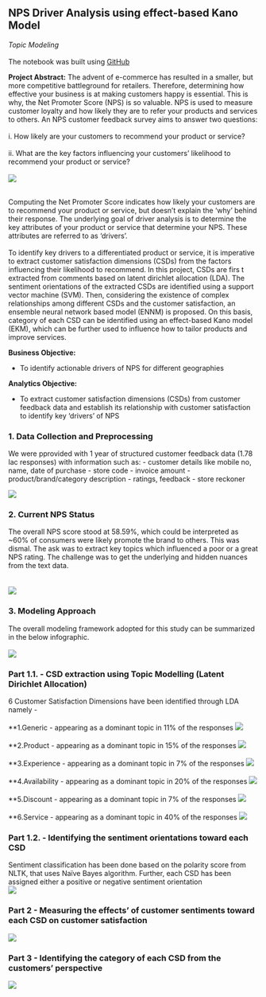 ## NPS Driver Analysis using effect-based Kano Model 
*Topic Modeling*
<br><br>
The notebook was built using [GitHub](https://github.com/harjotdadhwal/Topic-Modelling-using-LDA)

**Project Abstract:** 
The advent of e-commerce has resulted in a smaller, but more competitive battleground for retailers. 
Therefore, determining how effective your business is at making customers happy is essential.
This is why, the Net Promoter Score (NPS) is so valuable. NPS is used to measure customer loyalty
and how likely they are to refer your products and services to others. An NPS customer feedback survey aims to answer two questions: 
<br><br>
i.	How likely are your customers to recommend your product or service?
<br><br>
ii.	What are the key factors influencing your customers’ likelihood to recommend your product or service?
<br><br>
<img src="images/nps.png?raw=true"/>
<br><br>

Computing the Net Promoter Score indicates how likely your customers are to recommend your product or service,
but doesn’t explain the ‘why’ behind their response. The underlying goal of driver analysis is to determine the
key attributes of your product or service that determine your NPS. These attributes are referred to as ‘drivers’. 
<br><br>
To identify key drivers to a differentiated product or service, it is imperative to extract customer satisfaction
dimensions (CSDs) from the factors influencing their likelihood to recommend. In this project, CSDs are firs
t extracted from comments based on latent dirichlet allocation (LDA). The sentiment orientations of the extracted 
CSDs are identified using a support vector machine (SVM). Then, considering the existence of complex relationships among different CSDs 
and the customer satisfaction, an ensemble neural network based model (ENNM) is proposed. On this basis, category of each CSD can be identified using an 
effect-based Kano model (EKM), which can be further used to influence how to tailor products and improve services.

**Business Objective:**
- To identify actionable drivers of NPS for different geographies


**Analytics Objective:**
- To extract customer satisfaction dimensions (CSDs) from customer feedback data and establish its relationship 
with customer satisfaction to identify key ‘drivers’ of NPS



### 1. Data Collection and Preprocessing 
We were pprovided with 1 year of structured customer feedback data (1.78 lac responses) with information such as:
	- customer details like mobile no, name, date of purchase 
	- store code
	- invoice amount 
	- product/brand/category description 
	- ratings, feedback 
	- store reckoner

<img src="images/cleaning.JPG?raw=true"/>

### 2. Current NPS Status
The overall NPS score stood at 58.59%, which could be interpreted as ~60% of consumers were likely promote the brand to others. This was dismal. The ask was to extract key topics which influenced a poor or a great NPS rating. The challenge was to get the underlying and hidden nuances from the text data.   
<br><br>
<img src="images/current_nps.JPG?raw=true"/>

### 3. Modeling Approach 
The overall modeling framework adopted for this study can be summarized in the below infographic.
<br><br>
<img src="images/nps.JPG?raw=true"/>


### Part 1.1. - CSD extraction using Topic Modelling (Latent Dirichlet Allocation)
6 Customer Satisfaction Dimensions have been identified through LDA namely - 
<br><br>
**1.Generic - appearing as a dominant topic in 11% of the responses 
<img src="images/topic0.JPG?raw=true"/>
<br><br>
**2.Product - appearing as a dominant topic in 15% of the responses 
<img src="images/topic1.JPG?raw=true"/>
<br><br>
**3.Experience - appearing as a dominant topic in 7% of the responses 
<img src="images/topic2.JPG?raw=true"/>
<br><br>
**4.Availability - appearing as a dominant topic in 20% of the responses 
<img src="images/topic3.JPG?raw=true"/>
<br><br>
**5.Discount - appearing as a dominant topic in 7% of the responses 
<img src="images/topic4.JPG?raw=true"/>
<br><br>
**6.Service - appearing as a dominant topic in 40% of the responses 
<img src="images/topic5.JPG?raw=true"/>

### Part 1.2. - Identifying the sentiment orientations toward each CSD
Sentiment classification has been done based on the polarity score from NLTK, that uses Naïve Bayes algorithm. 
Further, each CSD has been assigned either a positive or negative sentiment orientation    
<img src="images/1.2.JPG?raw=true"/>

### Part 2 - Measuring the effects’ of customer sentiments toward each CSD on customer satisfaction 
<img src="images/classifier.JPG?raw=true"/>

### Part 3 - Identifying the category of each CSD from the customers’ perspective

<img src="images/part3.JPG?raw=true"/>
